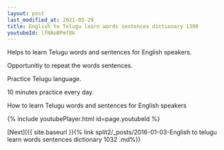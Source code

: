 ```yaml
---
layout: post
last_modified_at: 2021-03-29
title: English to Telugu learn words sentences dictionary 1390 
youtubeId: lfNAoBPmf8k
---
```

 
 
Helps to learn Telugu words and sentences for English speakers.

Opportunitiy to repeat the words sentences. 

Practice Telugu language. 
 
10 minutes practice every day. 
 
How to learn Telugu words and sentences for English speakers 
 
{% include youtubePlayer.html id=page.youtubeId %}
 
 
[Next]({{ site.baseurl }}{% link  split2/_posts/2016-01-03-English to telugu learn words sentences dictionary 1032 .md%})
 
